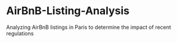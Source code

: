 # AirBnB-Listing-Analysis
Analyzing AirBnB listings in Paris to determine the impact of recent regulations
